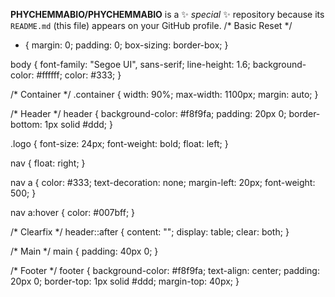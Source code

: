 
**PHYCHEMMABIO/PHYCHEMMABIO** is a ✨ _special_ ✨ repository because its `README.md` (this file) appears on your GitHub profile.
/* Basic Reset */
* {
  margin: 0;
  padding: 0;
  box-sizing: border-box;
}

body {
  font-family: "Segoe UI", sans-serif;
  line-height: 1.6;
  background-color: #ffffff;
  color: #333;
}

/* Container */
.container {
  width: 90%;
  max-width: 1100px;
  margin: auto;
}

/* Header */
header {
  background-color: #f8f9fa;
  padding: 20px 0;
  border-bottom: 1px solid #ddd;
}

.logo {
  font-size: 24px;
  font-weight: bold;
  float: left;
}

nav {
  float: right;
}

nav a {
  color: #333;
  text-decoration: none;
  margin-left: 20px;
  font-weight: 500;
}

nav a:hover {
  color: #007bff;
}

/* Clearfix */
header::after {
  content: "";
  display: table;
  clear: both;
}

/* Main */
main {
  padding: 40px 0;
}

/* Footer */
footer {
  background-color: #f8f9fa;
  text-align: center;
  padding: 20px 0;
  border-top: 1px solid #ddd;
  margin-top: 40px;
}
